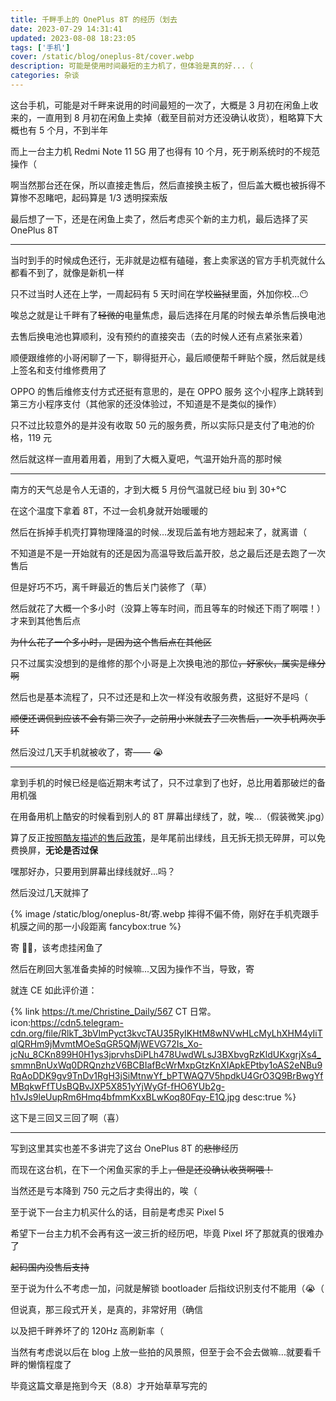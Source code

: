 ```yaml
---
title: 千畔手上的 OnePlus 8T 的经历（划去
date: 2023-07-29 14:31:41
updated: 2023-08-08 18:23:05
tags: ['手机']
cover: /static/blog/oneplus-8t/cover.webp
description: 可能是使用时间最短的主力机了，但体验是真的好...（
categories: 杂谈
---
```


这台手机，可能是对千畔来说用的时间最短的一次了，大概是 3 月初在闲鱼上收来的，一直用到 8 月初在闲鱼上卖掉（截至目前对方还没确认收货），粗略算下大概也有 5 个月，不到半年

而上一台主力机 Redmi Note 11 5G 用了也得有 10 个月，死于刷系统时的不规范操作（

啊当然那台还在保，所以直接走售后，然后直接换主板了，但后盖大概也被拆得不算惨不忍睹吧，起码算是 1/3 透明探索版

最后想了一下，还是在闲鱼上卖了，然后考虑买个新的主力机，最后选择了买 OnePlus 8T

---

当时到手的时候成色还行，无非就是边框有磕碰，套上卖家送的官方手机壳就什么都看不到了，就像是新机一样

只不过当时人还在上学，一周起码有 5 天时间在学校~~监狱~~里面，外加你校...😶

唉总之就是让千畔有了~~轻微的~~电量焦虑，最后选择在月尾的时候去单杀售后换电池

去售后换电池也算顺利，没有预约的直接突击（去的时候人还有点紧张来着）

顺便跟维修的小哥闲聊了一下，聊得挺开心，最后顺便帮千畔贴个膜，然后就是线上签名和支付维修费用了

OPPO 的售后维修支付方式还挺有意思的，是在 OPPO 服务 这个小程序上跳转到第三方小程序支付（其他家的还没体验过，不知道是不是类似的操作）

只不过比较意外的是并没有收取 50 元的服务费，所以实际只是支付了电池的价格，119 元

然后就这样一直用着用着，用到了大概入夏吧，气温开始升高的那时候

---

南方的天气总是令人无语的，才到大概 5 月份气温就已经 biu 到 30+°C

在这个温度下拿着 8T，不过一会机身就开始暖暖的

然后在拆掉手机壳打算物理降温的时候...发现后盖有地方翘起来了，就离谱（

不知道是不是一开始就有的还是因为高温导致后盖开胶，总之最后还是去跑了一次售后

但是好巧不巧，离千畔最近的售后关门装修了（草）

然后就花了大概一个多小时（没算上等车时间，而且等车的时候还下雨了啊喂！）才来到其他售后点

~~为什么花了一个多小时，是因为这个售后点在其他区~~

只不过属实没想到的是维修的那个小哥是上次换电池的那位~~，好家伙，属实是缘分啊~~

然后也是基本流程了，只不过还是和上次一样没有收服务费，这挺好不是吗（

~~顺便还调侃到应该不会有第三次了，之前用小米就去了三次售后，一次手机两次手环~~

然后没过几天手机就被收了，寄—— 😭

---

拿到手机的时候已经是临近期末考试了，只不过拿到了也好，总比用着那破烂的备用机强

在用备用机上酷安的时候看到别人的 8T 屏幕出绿线了，就，唉...（假装微笑.jpg）

算了反正[按照酷友描述的售后政策](https://www.coolapk1s.com/feed/47531624)，是年尾前出绿线，且无拆无损无碎屏，可以免费换屏，**无论是否过保**

嘿那好办，只要用到屏幕出绿线就好...吗？

然后没过几天就摔了

{% image /static/blog/oneplus-8t/寄.webp 摔得不偏不倚，刚好在手机壳跟手机膜之间的那一小段距离 fancybox:true %}

寄 😮‍💨，该考虑挂闲鱼了

然后在刷回大氢准备卖掉的时候嘛...又因为操作不当，导致，寄

就连 CE 如此评价道：

{% link https://t.me/Christine_Daily/567 CT 日常。 icon:https://cdn5.telegram-cdn.org/file/RlkT_3bVImPyct3kvcTAU35RyIKHtM8wNVwHLcMyLhXHM4yIiTqlQRHm9jMvmtMOeSqGR5QMjWEVG72Is_Xo-jcNu_8CKn899H0H1ys3jprvhsDiPLh478UwdWLsJ3BXbvgRzKldUKxgrjXs4_smmnBnUxWq0DRQnzhzV6BCBIafBcWrMxpGtzKnXIApkEPtby1oAS2eNBu9RqAoDDK9gv9TnDv1RgH3jSiMtnwYf_bPTWAQ7V5hpdkU4GrO3Q9BrBwgYfMBqkwFfTUsBQBvJXP5X851yYjWyGf-fHO6YUb2g-h1vJs9leUupRm6Hmq4bfmmKxxBLwKoq80Fqy-E1Q.jpg desc:true %}

这下是三回又三回了啊（喜）

---

写到这里其实也差不多讲完了这台 OnePlus 8T 的~~悲惨~~经历

而现在这台机，在下一个闲鱼买家的手上~~，但是还没确认收货啊喂！~~

当然还是亏本降到 750 元之后才卖得出的，唉（

至于说下一台主力机买什么的话，目前是考虑买 Pixel 5

希望下一台主力机不会再有这一波三折的经历吧，毕竟 Pixel 坏了那就真的很难办了

~~起码国内没售后支持~~

至于说为什么不考虑一加，问就是解锁 bootloader 后指纹识别支付不能用（😭（

但说真，那三段式开关，是真的，非常好用（确信

以及把千畔养坏了的 120Hz 高刷新率（

当然有考虑说以后在 blog 上放一些拍的风景照，但至于会不会去做嘛...就要看千畔的懒惰程度了

毕竟这篇文章是拖到今天（8.8）才开始草草写完的